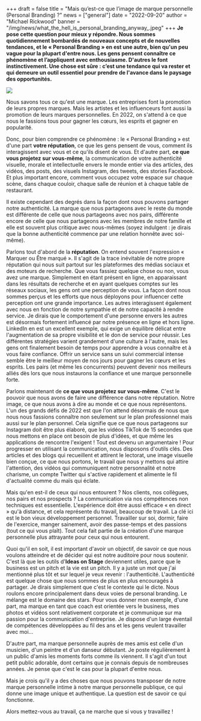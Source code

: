 +++
draft = false
title = "Mais qu’est-ce que l’image de marque personnelle (Personal Branding) ?"
news = ["general"]
date = "2022-09-20"
author = "Michael Rickwood"
banner = "/img/news/what_the_hell_is_personal_branding_anyway_.jpeg"
+++
**Je pose cette question pour mieux y répondre. Nous sommes quotidiennement bombardés de nouveaux concepts et de nouvelles tendances, et le « Personal Branding » en est une autre, bien qu'un peu vague pour la plupart d'entre nous. Les gens pensent connaître ce phénomène et l’appliquent avec enthousiasme. D'autres le font instinctivement. Une chose est sûre : c’est une tendance qui va rester et qui demeure un outil essentiel pour prendre de l'avance dans le paysage des opportunités.** 

![](/img/news/what_the_hell_is_personal_branding_anyway_.jpeg)

Nous savons tous ce qu'est une marque. Les entreprises font la promotion de leurs propres marques. Mais les artistes et les influenceurs font aussi la promotion de leurs marques personnelles. En 2022, on s'attend à ce que nous le fassions tous pour gagner les cœurs, les esprits et gagner en popularité. 

Donc, pour bien comprendre ce phénomène : le « Personal Branding » est d'une part **votre réputation**, ce que les gens pensent de vous, comment ils interagissent avec vous et ce qu'ils disent de vous. Et d'autre part, **ce que vous projetez sur vous-même**, la communication de votre authenticité visuelle, morale et intellectuelle envers le monde entier via des articles, des vidéos, des posts, des visuels Instagram, des tweets, des stories Facebook. Et plus important encore, comment vous occupez votre espace sur chaque scène, dans chaque couloir, chaque salle de réunion et à chaque table de restaurant. 

Il existe cependant des degrés dans la façon dont nous pouvons partager notre authenticité. La marque que nous partageons avec le reste du monde est différente de celle que nous partageons avec nos pairs, différente encore de celle que nous partageons avec les membres de notre famille et elle est souvent plus critique avec nous-mêmes (soyez indulgent : je dirais que la bonne authenticité commence par une relation honnête avec soi-même).

Parlons tout d'abord de la **réputation**. On entend souvent l'expression « Marquer ou Être marqué ». Il s'agit de la trace inévitable de notre propre réputation qui nous suit partout sur les plateformes des médias sociaux et des moteurs de recherche. Que vous fassiez quelque chose ou non, vous avez une marque. Simplement en étant présent en ligne, en apparaissant dans les résultats de recherche et en ayant quelques comptes sur les réseaux sociaux, les gens ont une perception de vous. La façon dont nous sommes perçus et les efforts que nous déployons pour influencer cette perception ont une grande importance. Les autres interagissent également avec nous en fonction de notre sympathie et de notre capacité à rendre service. Je dirais que le comportement d'une personne envers les autres est désormais fortement influencé par notre présence en ligne et hors ligne. LinkedIn en est un excellent exemple, qui exige un équilibre délicat entre l'augmentation de sa propre visibilité et le don de service pour réussir. Les différentes stratégies varient grandement d'une culture à l'autre, mais les gens ont finalement besoin de temps pour apprendre à vous connaître et à vous faire confiance. Offrir un service sans un suivi commercial intense semble être le meilleur moyen de nos jours pour gagner les cœurs et les esprits. Les pairs (et même les concurrents) peuvent devenir nos meilleurs alliés dès lors que nous instaurons la confiance et une marque personnelle forte. 

Parlons maintenant de **ce que vous projetez sur vous-même**. C'est le pouvoir que nous avons de faire une différence dans notre réputation. Notre image, ce que nous avons à dire au monde et ce que nous représentons. L'un des grands défis de 2022 est que l'on attend désormais de nous que nous nous fassions connaître non seulement sur le plan professionnel mais aussi sur le plan personnel. Cela signifie que ce que nous partageons sur Instagram doit être plus élaboré, que les vidéos TikTok de 15 secondes que nous mettons en place ont besoin de plus d'idées, et que même les applications de rencontre l'exigent ! Tout est devenu un argumentaire ! Pour progresser en utilisant la communication, nous disposons d'outils clés. Des articles et des blogs qui recueillent et attirent le lectorat, une image visuelle bien conçue, ce que nous portons, le travail que nous y mettons qui attire l'attention, des vidéos qui communiquent notre personnalité et notre charisme, un compte Twitter qui s'active rapidement et alimente le fil d'actualité comme du maïs qui éclate. 

Mais qu'en est-il de ceux qui nous entourent ? Nos clients, nos collègues, nos pairs et nos prospects ? La communication via nos compétences non techniques est essentielle. L'expérience doit être aussi efficace « en direct » qu'à distance, et cela représente du travail, beaucoup de travail. La clé ici est le bon vieux développement personnel. Travailler sur soi, dormir, faire de l'exercice, manger sainement, avoir des passe-temps et des passions (tout ce qui vous plaît). Tout cela fait partie de la création d'une marque personnelle plus attrayante pour ceux qui nous entourent. 

Quoi qu'il en soit, il est important d'avoir un objectif, de savoir ce que nous voulons atteindre et de décider qui est notre auditoire pour nous soutenir. C'est là que les outils d'**Ideas on Stage** deviennent utiles, parce que le business est un pitch et la vie est un pitch. Il y a juste un mot que j'ai mentionné plus tôt et sur lequel je veux revenir : l'authenticité. L'authenticité est quelque chose que nous sommes de plus en plus encouragés à partager. Je dirais simplement que c'est le contexte qui le dicte. Nous roulons encore principalement dans deux voies de personal branding. Le mélange est le domaine des stars. Pour vous donner mon exemple, d'une part, ma marque en tant que coach est orientée vers le business, mes photos et vidéos sont relativement corporate et je communique sur ma passion pour la communication d'entreprise. Je dispose d'un large éventail de compétences développées au fil des ans et les gens veulent travailler avec moi...

D'autre part, ma marque personnelle auprès de mes amis est celle d'un musicien, d'un peintre et d'un danseur débutant. Je poste régulièrement à un public d'amis les moments forts comme ils viennent. Il s'agit d'un tout petit public adorable, dont certains que je connais depuis de nombreuses années. Je pense que c'est le cas pour la plupart d'entre nous. 

Mais je crois qu'il y a des choses que nous pouvons transposer de notre marque personnelle intime à notre marque personnelle publique, ce qui donne une image unique et authentique. La question est de savoir ce qui fonctionne. 

Alors mettez-vous au travail, ça ne marche que si vous y travaillez !